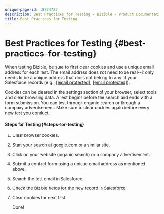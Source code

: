 ```yaml
---
unique-page-id: 18874722
description: Best Practices for Testing - Bizible - Product Documentation
title: Best Practices for Testing
---
```


# Best Practices for Testing {#best-practices-for-testing}

When testing Bizible, be sure to first clear cookies and use a unique email address for each test. The email address does not need to be real--it only needs to be a unique address that does not belong to any of your Salesforce records (e.g., [[email protected]](http://docs.marketo.com/cdn-cgi/l/email-protection), [[email protected]](http://docs.marketo.com/cdn-cgi/l/email-protection)).  
  
Cookies can be cleared in the settings section of your browser, select tools and clear browsing data. A test begins before the search and ends with a form submission. You can test through organic search or through a company advertisement. Make sure to clear cookies again before every new test you conduct.

#### Steps for Testing {#steps-for-testing}

1. Clear browser cookies.
1. Start your search at [google.com](http://google.com) or a similar site.
1. Click on your website (organic search) or a company advertisement.
1. Submit a contact form using a unique email address as mentioned above.
1. Search the test email in Salesforce.
1. Check the Bizible fields for the new record in Salesforce.
1. Clear cookies for next test.

   Done!

